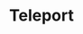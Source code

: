 ---
title: "Teleport"
permalink: /spells/teleport/
tags:
  - Spell
  - 7th Level
  - Conjuration
available_for:
  - Bard
  - Sorcerer
  - Wizard
level: "7th Level"
school: "Conjuration"
range: "10 ft"
area: "10 ft"
shape: "Cube"
comp:
  - V
description: |
  This spell instantly transports you and up to eight willing creatures of your choice that you can see within range, or a single object that you can see within range, to a destination you select. If you target an object, it must be able to fit entirely inside a 10-foot cube, and it can't be held or carried by an unwilling creature.

  The destination you choose must be known to you, and it must be on the same plane of existence as you. Your familiarity with the destination determines whether you arrive there successfully. The GM rolls d100 and consults the table.

  | Familiarity | Mishap | Similar Area | Off Target | On Target |
  | :--- | :--- | :--- | :--- | :--- |
  | Permanent circle | -- | -- | -- | 01-100 |
  | Associated object | -- | -- | -- | 01-100 |
  | Very familiar | 01-05 | 06-13 | 14-24 | 25-100 |
  | Seen casually | 01-33 | 34-43 | 44-53 | 54-100 |
  | Viewed once | 01-43 | 44-53 | 54-73 | 74-100 |
  | Description | 01-43 | 44-53 | 54-73 | 74-100 |
  | False destination | 01-50 | 51-100 | -- | -- |

  ***Familiarity.*** "Permanent circle" means a permanent teleportation circle whose sigil sequence you know.

  "Associated object" means that you possess an object taken from the desired destination within the last six months, such as a book from a wizard's library, bed linen from a royal suite, or a chunk of marble from a lich's secret tomb.

  "Very familiar" is a place you have been very often, a place you have carefully studied, or a place you can see when you cast the spell.

  "Seen casually" is someplace you have seen more than once but with which you aren't very familiar.

  "Viewed once" is a place you have seen once, possibly using magic.

  "Description" is a place whose location and appearance you know through someone else's description, perhaps from a map.

  "False destination" is a place that doesn't exist. Perhaps you tried to scry an enemy's sanctum but instead viewed an illusion, or you are attempting to teleport to a familiar location that no longer exists.

  ***On Target.*** You and your group (or the target object) appear where you want to.

  ***Off Target.*** You and your group (or the target object) appear a random distance away from the destination in a random direction. Distance off target is 1d10 x 1d10 percent of the distance that was to be traveled. For example, if you tried to travel 120 miles, landed off target, and rolled a 5 and 3 on the two d10s, then you would be off target by 15 percent, or 18 miles. The GM determines the direction off target randomly by rolling a d8 and designating 1 as north, 2 as northeast, 3 as east, and so on around the points of the compass.  If you were teleporting to a coastal city and wound up 18 miles out at sea, you could be in trouble.

  ***Similar Area.*** You and your group (or the target object) wind up in a different area that's visually or thematically similar to the target area. If you are heading for your home laboratory, for example, you might wind up in another wizard's laboratory or in an alchemical supply shop that has many of the same tools and implements as your laboratory. Generally, you appear in the closest similar place, but since the spell has no range limit, you could conceivably wind up anywhere on the plane.

  ***Mishap.*** The spell's unpredictable magic results in a difficult journey. Each teleporting creature (or the target object) takes 3d10 force damage, and the GM rerolls on the table to see where you wind up (multiple mishaps can occur, dealing damage each time).
excerpt: "This spell instantly transports you and up to eight willing creatures of your choice that you can see within range, or a single object that you can see within range, to a destination you select."
source: "Basic Rules"
---
